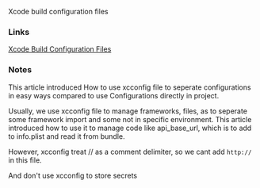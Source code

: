 Xcode build configuration files

### Links

[Xcode Build Configuration Files](https://nshipster.com/xcconfig/)

### Notes

This article introduced How to use xcconfig file to seperate configurations in easy ways compared to use Configurations directly in project.

Usually, we use xcconfig file to manage frameworks, files,  as to seperate some framework import and some not in specific environment. This article introduced how to use it to manage code like api_base_url, which is to add to info.plist and read it from bundle.

However, xcconfig treat // as a comment delimiter, so we cant add ```http://``` in this file. 

And don't use xcconfig to store secrets